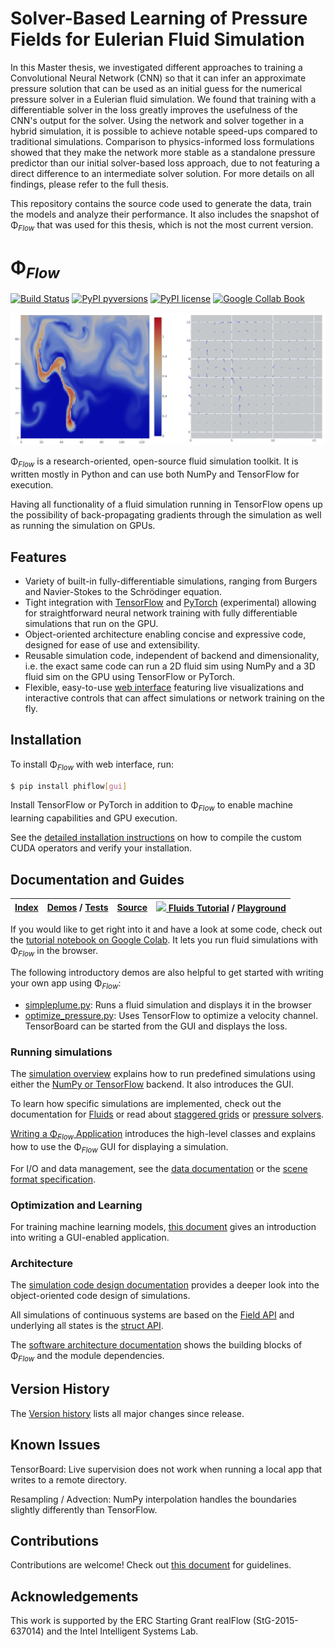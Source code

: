 # Solver-Based Learning of Pressure Fields for Eulerian Fluid Simulation

In this Master thesis, we investigated different approaches to training a Convolutional Neural Network (CNN)
so that it can infer an approximate pressure solution that can be used as an initial guess for the numerical pressure
solver in a Eulerian fluid simulation.
We found that training with a differentiable solver in the loss greatly improves the usefulness of the CNN's output
for the solver. Using the network and solver together in a hybrid simulation, it is possible to achieve notable speed-ups
compared to traditional simulations.
Comparison to physics-informed loss formulations showed that they make the network more stable as a standalone pressure predictor
than our initial solver-based loss approach, due to not featuring a direct difference to an intermediate solver solution.
For more details on all findings, please refer to the full thesis.

This repository contains the source code used to generate the data, train the models and analyze their performance.
It also includes the snapshot of Φ<sub>*Flow*</sub> that was used for this thesis, which is not the most current version.

# Φ<sub>*Flow*</sub>

[![Build Status](https://travis-ci.com/tum-pbs/PhiFlow.svg?token=8vG2QPsZzeswTApmkekH&branch=master)](https://travis-ci.com/tum-pbs/PhiFlow)
[![PyPI pyversions](https://img.shields.io/pypi/pyversions/phiflow.svg)](https://pypi.org/project/phiflow/)
[![PyPI license](https://img.shields.io/pypi/l/phiflow.svg)](https://pypi.org/project/phiflow/)
[![Google Collab Book](https://colab.research.google.com/assets/colab-badge.svg)](https://colab.research.google.com/drive/1S21OY8hzh1oZK2wQyL3BNXvSlrMTtRbV#offline=true&sandboxMode=true)

![Gui](documentation/figures/WebInterface.png)

Φ<sub>*Flow*</sub> is a research-oriented, open-source fluid simulation toolkit.
It is written mostly in Python and can use both NumPy and TensorFlow for execution.

Having all functionality of a fluid simulation running in TensorFlow opens up the possibility of back-propagating gradients through the simulation as well as running the simulation on GPUs.

## Features

- Variety of built-in fully-differentiable simulations, ranging from Burgers and Navier-Stokes to the Schrödinger equation.
- Tight integration with [TensorFlow](https://www.tensorflow.org/) and [PyTorch](https://pytorch.org/) (experimental) allowing for straightforward neural network training with fully differentiable simulations that run on the GPU.
- Object-oriented architecture enabling concise and expressive code, designed for ease of use and extensibility.
- Reusable simulation code, independent of backend and dimensionality, i.e. the exact same code can run a 2D fluid sim using NumPy and a 3D fluid sim on the GPU using TensorFlow or PyTorch.
- Flexible, easy-to-use [web interface](documentation/Web_Interface.md) featuring live visualizations and interactive controls that can affect simulations or network training on the fly.

## Installation

To install Φ<sub>*Flow*</sub> with web interface, run:

```bash
$ pip install phiflow[gui]
```

Install TensorFlow or PyTorch in addition to Φ<sub>*Flow*</sub> to enable machine learning capabilities and GPU execution.

See the [detailed installation instructions](documentation/Installation_Instructions.md) on how to compile the custom CUDA operators and verify your installation.

## Documentation and Guides

| [Index](documentation) | [Demos](demos) / [Tests](tests) | [Source](phi) | [<img src="https://www.tensorflow.org/images/colab_logo_32px.png" height=16> Fluids Tutorial](https://colab.research.google.com/drive/1S21OY8hzh1oZK2wQyL3BNXvSlrMTtRbV#offline=true&sandboxMode=true) / [Playground](https://colab.research.google.com/drive/1zBlQbmNguRt-Vt332YvdTqlV4DBcus2S#offline=true&sandboxMode=true) |
|------------------------|---------------------------------|---------------| -----------------------------|

If you would like to get right into it and have a look at some code, check out the
[tutorial notebook on Google Colab](https://colab.research.google.com/drive/1S21OY8hzh1oZK2wQyL3BNXvSlrMTtRbV#offline=true&sandboxMode=true).
It lets you run fluid simulations with Φ<sub>*Flow*</sub> in the browser.

The following introductory demos are also helpful to get started with writing your own app using Φ<sub>*Flow*</sub>:

- [simpleplume.py](./demos/simpleplume.py): Runs a fluid simulation and displays it in the browser
- [optimize_pressure.py](./demos/optimize_pressure.py): Uses TensorFlow to optimize a velocity channel. TensorBoard can be started from the GUI and displays the loss.


### Running simulations

The [simulation overview](documentation/Simulation_Overview.md) explains how to run predefined simulations using either the [NumPy or TensorFlow](documentation/NumPy_and_TensorFlow_Execution.md) backend. It also introduces the GUI.

To learn how specific simulations are implemented, check out the documentation for [Fluids](documentation/Fluid_Simulation.md) or read about [staggered grids](documentation/Staggered_Grids.md) or [pressure solvers](documentation/Pressure_Solvers.md).

[Writing a Φ<sub>*Flow*</sub> Application](documentation/Web_Interface.md) introduces the high-level classes and explains how to use the Φ<sub>*Flow*</sub> GUI for displaying a simulation.

For I/O and data management, see the [data documentation](documentation/Reading_and_Writing_Data.md) or the [scene format specification](documentation/Scene_Format_Specification.md).


### Optimization and Learning

For training machine learning models, [this document](documentation/Interactive_Training_Apps.md) gives an introduction into writing a GUI-enabled application.


### Architecture

The [simulation code design documentation](documentation/Simulation_Architecture.md) provides a deeper look into the object-oriented code design of simulations.

All simulations of continuous systems are based on the [Field API](documentation/Fields.md) and underlying all states is the [struct API](documentation/Structs.ipynb).

The [software architecture documentation](documentation/Software_Architecture.md) shows the building blocks of Φ<sub>*Flow*</sub> and the module dependencies.

## Version History

The [Version history](https://github.com/tum-pbs/PhiFlow/releases) lists all major changes since release.

## Known Issues

TensorBoard: Live supervision does not work when running a local app that writes to a remote directory.

Resampling / Advection: NumPy interpolation handles the boundaries slightly differently than TensorFlow.

## Contributions

Contributions are welcome! Check out [this document](CONTRIBUTING.md) for guidelines.

## Acknowledgements

This work is supported by the ERC Starting Grant realFlow (StG-2015-637014) and the Intel Intelligent Systems Lab.

